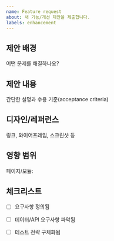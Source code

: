```yaml
---
name: Feature request
about: 새 기능/개선 제안을 제출합니다.
labels: enhancement
---
```


## 제안 배경
어떤 문제를 해결하나요?

## 제안 내용
간단한 설명과 수용 기준(acceptance criteria)

## 디자인/레퍼런스
링크, 와이어프레임, 스크린샷 등

## 영향 범위
페이지/모듈:

## 체크리스트
- [ ] 요구사항 정의됨
- [ ] 데이터/API 요구사항 파악됨
- [ ] 테스트 전략 구체화됨

